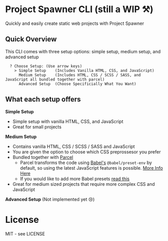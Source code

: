 # Project Spawner CLI (still a WIP ⚒)

Quickly and easily create static web projects with Project Spawner

## Quick Overview
This CLI comes with three setup options: simple setup, medium setup, and advanced setup
```shell
  ? Choose Setup: (Use arrow keys)
    > Simple Setup    (Includes Vanilla HTML, CSS, and JavaScript)
      Medium Setup    (Includes HTML, CSS / SCSS / SASS, and JavaScript all bundled together with parcel)
      Advanced Setup  (Choose Specificially What You Want)
```
## What each setup offers
**Simple Setup**
* Simple setup with vanilla HTML, CSS, and JavaScript
* Great for small projects

**Medium Setup**
* Contains vanilla HTML, CSS / SCSS / SASS and JavaScript
* You are given the option to choose which CSS preprossesor you prefer
* Bundled together with [Parcel](https://parceljs.org/)
  * Parcel transforms the code using [Babel's](https://babeljs.io) `@babel/preset-env` by default, so using the latest JavaScript features is possible. [More Info Here](https://parceljs.org/javascript.html#default-babel-transforms)
  * If you would like to add more Babel presets [read this](https://parceljs.org/javascript.html#babel)
* Great for medium sized projects that require more complex CSS and JavaScript

**Advanced Setup** (Not implemented yet 😢)




# License

MIT - see LICENSE

